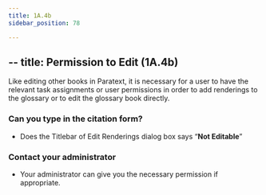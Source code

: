 ```yaml
---
title: 1A.4b
sidebar_position: 78

---
```




## -- title: Permission to Edit (1A.4b)


Like editing other books in Paratext, it is necessary for a user to have the relevant task assignments or user permissions in order to add renderings to the glossary or to edit the glossary book directly.


### Can you type in the citation form?

- Does the Titlebar of Edit Renderings dialog box says “**Not Editable**”

### Contact your administrator

- Your administrator can give you the necessary permission if appropriate.
